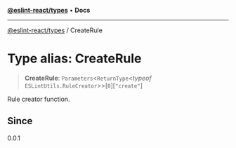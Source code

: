 [**@eslint-react/types**](../README.md) • **Docs**

***

[@eslint-react/types](../README.md) / CreateRule

# Type alias: CreateRule

> **CreateRule**: `Parameters`\<`ReturnType`\<*typeof* `ESLintUtils.RuleCreator`\>\>\[`0`\]\[`"create"`\]

Rule creator function.

## Since

0.0.1
